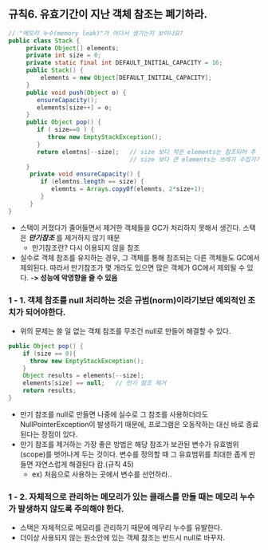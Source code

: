 

## 규칙6. 유효기간이 지난 객체 참조는 폐기하라.<br>


  ```JAVA
  // "메모리 누수(memory leak)"가 어디서 생기는지 보이나요?
  public class Stack {
       private Object[] elements;
       private int size = 0;
       private static final int DEFAULT_INITIAL_CAPACITY = 16;
       public Stack() {
           elements = new Object[DEFAULT_INITIAL_CAPACITY];
       }
       public void push(Object o) {
          ensureCapacity();
          elements[size++] = o;
       }
       public Object pop() {
          if ( size==0 ) {
             throw new EmptyStackException();
          }
          return elemtns[--size];   // size 보다 작은 elements는 참조되어 추 후 쓰레기 수집기가 알지만,
                                    // size 보다 큰 elements는 쓰레기 수집기가 모르는 듯..
       }
        private void ensureCapacity() {
           if (elemtns.length == size) {
              elemnts = Arrays.copyOf(elemnts, 2*size+1);
           }
        }
  }
  ```
- 스택이 커졌다가 줄어들면서 제거한 객체들을 GC가 처리하지 못해서 생긴다. 스택은 ___만기참조___ 를 제거하지 않기 때문
  - 만기참조란? 다시 이용되지 않을 참조
- 실수로 객체 참조를 유지하는 경우, 그 객체를 통해 참조되는 다른 객체들도 GC에서 제외된다. 따라서 만기참조가 몇 개라도 있으면 많은 객체가 GC에서 제외될 수 있다. __-> 성능에 악영향을 줄 수 있음__

### 1 - 1. 객체 참조를 null 처리하는 것은 규범(norm)이라기보단 예외적인 조치가 되어야한다.
  - 위의 문제는 쓸 일 없는 객체 참조를 무조건 null로 만들어 해결할 수 있다.
  ```JAVA
  public Object pop() {
      if (size == 0){
        throw new EmptyStackException();
      }
      Object results = elements[--size];
      elements[size] == null;   // 만기 참조 제거
      return results;
  }
  ```
  - 만기 참조를 null로 만들면 나중에 실수로 그 참조를 사용하더라도 NullPointerException이 발생하기 때문에, 프로그램은 오동작하는 대신 바로 종료된다는 장점이 있다.
  - 만기 참조를 제거하는 가장 좋은 방법은 해당 참조가 보관된 변수가 유효범위(scope)를 벗어나게 두는 것이다. 변수를 정의할 때 그 유효범위를 최대한 좁게 만들면 자연스럽게 해결된다 캄.(규칙 45)
    - ex) 처음으로 사용하는 곳에서 변수를 선언하라..

### 1 - 2. 자체적으로 관리하는 메모리가 있는 클래스를 만들 때는 메모리 누수가 발생하지 않도록 주의해야 한다.  
  - 스택은 자체적으로 메모리를 관리하기 때문에 메무리 누수를 유발한다.
  - 더이상 사용되지 않는 원소안에 있는 객체 참조는 반드시 null로 바꾸자.
